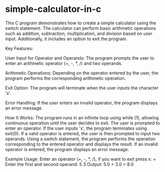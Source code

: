 # simple-calculator-in-c
This C program demonstrates how to create a simple calculator using the switch statement. The calculator can perform basic arithmetic operations such as addition, subtraction, multiplication, and division based on user input. Additionally, it includes an option to exit the program.

Key Features:

User Input for Operator and Operands: The program prompts the user to enter an arithmetic operator (+, -, *, /) and two operands.

Arithmetic Operations: Depending on the operator entered by the user, the program performs the corresponding arithmetic operation.

Exit Option: The program will terminate when the user inputs the character 'x'.

Error Handling: If the user enters an invalid operator, the program displays an error message.

How It Works:
The program runs in an infinite loop using while (1), allowing continuous operation until the user decides to exit.
The user is prompted to enter an operator. If the user inputs 'x', the program terminates using exit(0).
If a valid operator is entered, the user is then prompted to input two operands.
Using a switch statement, the program performs the operation corresponding to the entered operator and displays the result.
If an invalid operator is entered, the program displays an error message.


Example Usage:
Enter an operator (+, -, *, /), if you want to exit press x: +
Enter the first and second operand: 5 3
Output: 5.0 + 3.0 = 8.0
